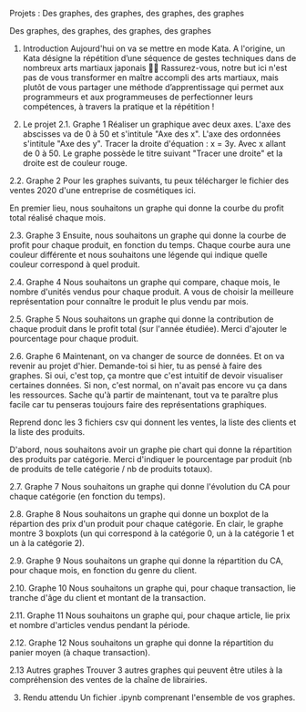 Projets : Des graphes, des graphes, des graphes, des graphes
  
Des graphes, des graphes, des graphes, des graphes
1. Introduction
Aujourd'hui on va se mettre en mode Kata. A l'origine, un Kata désigne la répétition d’une séquence de gestes techniques dans de nombreux arts martiaux japonais 🥋🥋 Rassurez-vous, notre but ici n'est pas de vous transformer en maître accompli des arts martiaux, mais plutôt de vous partager une méthode d’apprentissage qui permet aux programmeurs et aux programmeuses de perfectionner leurs compétences, à travers la pratique et la répétition !

2. Le projet
2.1. Graphe 1
Réaliser un graphique avec deux axes. L'axe des abscisses va de 0 à 50 et s'intitule "Axe des x". L'axe des ordonnées s'intitule "Axe des y".
Tracer la droite d'équation : x = 3y. Avec x allant de 0 à 50.
Le graphe possède le titre suivant "Tracer une droite" et la droite est de couleur rouge.

2.2. Graphe 2
Pour les graphes suivants, tu peux télécharger le fichier des ventes 2020 d'une entreprise de cosmétiques ici.

En premier lieu, nous souhaitons un graphe qui donne la courbe du profit total réalisé chaque mois.

2.3. Graphe 3
Ensuite, nous souhaitons un graphe qui donne la courbe de profit pour chaque produit, en fonction du temps.
Chaque courbe aura une couleur différente et nous souhaitons une légende qui indique quelle couleur correspond à quel produit.

2.4. Graphe 4
Nous souhaitons un graphe qui compare, chaque mois, le nombre d'unités vendus pour chaque produit. A vous de choisir la meilleure représentation pour connaître le produit le plus vendu par mois.

2.5. Graphe 5
Nous souhaitons un graphe qui donne la contribution de chaque produit dans le profit total (sur l'année étudiée). Merci d'ajouter le pourcentage pour chaque produit.

2.6. Graphe 6
Maintenant, on va changer de source de données. Et on va revenir au projet d'hier. Demande-toi si hier, tu as pensé à faire des graphes. Si oui, c'est top, ça montre que c'est intuitif de devoir visualiser certaines données. Si non, c'est normal, on n'avait pas encore vu ça dans les ressources. Sache qu'à partir de maintenant, tout va te paraître plus facile car tu penseras toujours faire des représentations graphiques.

Reprend donc les 3 fichiers csv qui donnent les ventes, la liste des clients et la liste des produits.

D'abord, nous souhaitons avoir un graphe pie chart qui donne la répartition des produits par catégorie. Merci d'indiquer le pourcentage par produit (nb de produits de telle catégorie / nb de produits totaux).

2.7. Graphe 7
Nous souhaitons un graphe qui donne l'évolution du CA pour chaque catégorie (en fonction du temps).

2.8. Graphe 8
Nous souhaitons un graphe qui donne un boxplot de la répartion des prix d'un produit pour chaque catégorie. En clair, le graphe montre 3 boxplots (un qui correspond à la catégorie 0, un à la catégorie 1 et un à la catégorie 2).

2.9. Graphe 9
Nous souhaitons un graphe qui donne la répartition du CA, pour chaque mois, en fonction du genre du client.

2.10. Graphe 10
Nous souhaitons un graphe qui, pour chaque transaction, lie tranche d'âge du client et montant de la transaction.

2.11. Graphe 11
Nous souhaitons un graphe qui, pour chaque article, lie prix et nombre d'articles vendus pendant la période.

2.12. Graphe 12
Nous souhaitons un graphe qui donne la répartition du panier moyen (à chaque transaction).

2.13 Autres graphes
Trouver 3 autres graphes qui peuvent être utiles à la compréhension des ventes de la chaîne de librairies.

3. Rendu attendu
Un fichier .ipynb comprenant l'ensemble de vos graphes.